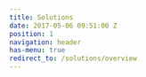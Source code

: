 ```yaml
---
title: Solutions
date: 2017-05-06 09:51:00 Z
position: 1
navigation: header
has-menu: true
redirect_to: /solutions/overview
---
```


